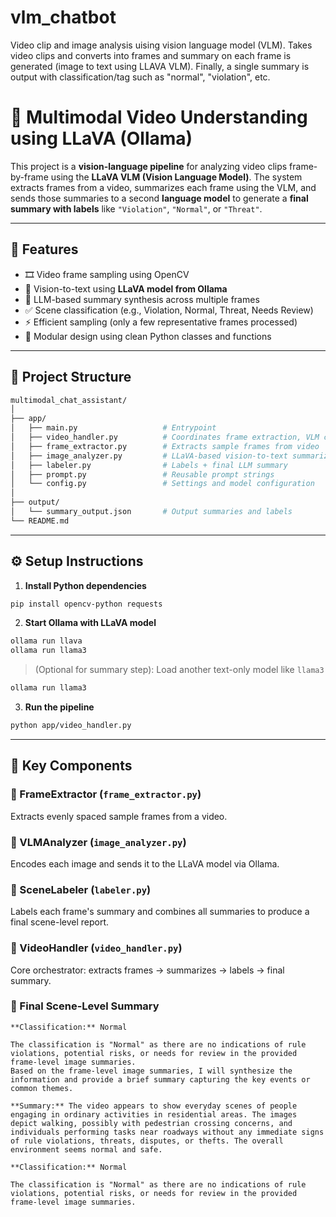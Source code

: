 # vlm_chatbot
Video clip and image analysis uising vision language model (VLM). Takes video clips and converts into frames and summary on each frame is generated (image to text using LLAVA VLM). Finally, a single summary is output with classification/tag such as "normal", "violation", etc.



# 🧠 Multimodal Video Understanding using LLaVA (Ollama)

This project is a **vision-language pipeline** for analyzing video clips frame-by-frame using the **LLaVA VLM (Vision Language Model)**. The system extracts frames from a video, summarizes each frame using the VLM, and sends those summaries to a second **language model** to generate a **final summary with labels** like `"Violation"`, `"Normal"`, or `"Threat"`.

---

## 🚀 Features

- 🎞️ Video frame sampling using OpenCV
- 🤖 Vision-to-text using **LLaVA model from Ollama**
- 🧠 LLM-based summary synthesis across multiple frames
- ✅ Scene classification (e.g., Violation, Normal, Threat, Needs Review)
- ⚡ Efficient sampling (only a few representative frames processed)
- 🧩 Modular design using clean Python classes and functions

---

## 📂 Project Structure

```bash
multimodal_chat_assistant/
│
├── app/
│   ├── main.py                   # Entrypoint
│   ├── video_handler.py          # Coordinates frame extraction, VLM calls, aggregation
│   ├── frame_extractor.py        # Extracts sample frames from video
│   ├── image_analyzer.py         # LLaVA-based vision-to-text summarizer
│   ├── labeler.py                # Labels + final LLM summary
│   ├── prompt.py                 # Reusable prompt strings
│   └── config.py                 # Settings and model configuration
│
├── output/
│   └── summary_output.json       # Output summaries and labels
└── README.md
```

---

## ⚙️ Setup Instructions

1. **Install Python dependencies**
```bash
pip install opencv-python requests
```

2. **Start Ollama with LLaVA model**
```bash
ollama run llava
ollama run llama3
```

> (Optional for summary step): Load another text-only model like `llama3`
```bash
ollama run llama3
```

3. **Run the pipeline**
```bash
python app/video_handler.py
```

---

## 🧱 Key Components

### 🔹 FrameExtractor (`frame_extractor.py`)
Extracts evenly spaced sample frames from a video.


### 🔹 VLMAnalyzer (`image_analyzer.py`)
Encodes each image and sends it to the LLaVA model via Ollama.


### 🔹 SceneLabeler (`labeler.py`)
Labels each frame's summary and combines all summaries to produce a final scene-level report.


### 🔹 VideoHandler (`video_handler.py`)
Core orchestrator: extracts frames → summarizes → labels → final summary.

### 🧠 Final Scene-Level Summary

```
**Classification:** Normal

The classification is "Normal" as there are no indications of rule violations, potential risks, or needs for review in the provided frame-level image summaries.
Based on the frame-level image summaries, I will synthesize the information and provide a brief summary capturing the key events or common themes.     

**Summary:** The video appears to show everyday scenes of people engaging in ordinary activities in residential areas. The images depict walking, possibly with pedestrian crossing concerns, and individuals performing tasks near roadways without any immediate signs of rule violations, threats, disputes, or thefts. The overall environment seems normal and safe.

**Classification:** Normal

The classification is "Normal" as there are no indications of rule violations, potential risks, or needs for review in the provided frame-level image summaries.

```